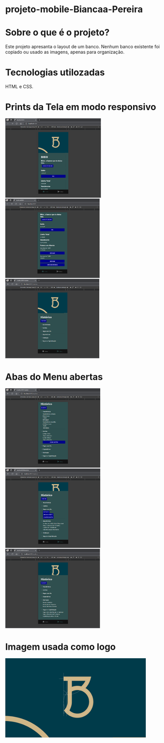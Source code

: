 # projeto-mobile-Biancaa-Pereira

# Sobre o que é o projeto?

Este projeto apresanta o layout de um banco. Nenhum banco existente foi copiado ou usado as imagens, apenas para organização.

# Tecnologias utilozadas

HTML e CSS.

# Prints da Tela em modo responsivo

<img src="mobile/assets/images/imagens read/Captura de tela 2025-04-19 192627.png" height="250px">


<img src="mobile/assets/images/imagens read/Captura de tela 2025-04-19 192640.png" height="250px">

<img src="mobile/assets/images/imagens read/Captura de tela 2025-04-19 192559.png" height="250px">

# Abas do Menu abertas

<img src="mobile/assets/images/imagens read/menu 1.png" height="250px">

<img src="mobile/assets/images/imagens read/menu 2.png" height="250px">

<img src="mobile/assets/images/imagens read/menu 3.png" height="250px">

# Imagem usada como logo

<img src="mobile/assets/images/imagens read/bb.png" height="250px">